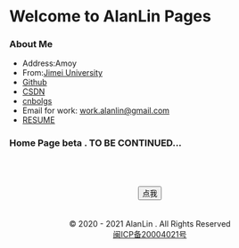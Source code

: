 # Welcome to AlanLin Pages

### About Me


+ Address:Amoy
+ From:[Jimei University](https://www.jmu.edu.cn/)
+ [Github](https://github.com/Github-Lsd)
+ [CSDN](https://blog.csdn.net/weixin_44429264)
+ [cnbolgs](https://www.cnblogs.com/blogs-lin/)
+ Email for work: <work.alanlin@gmail.com>
+ [RESUME](/resume.html)
### Home Page beta . TO BE CONTINUED...
<br />
<br />
<br />


<div align="center">
    <input type="button" onclick="window.location.href='change_step.html'" value="点我">
</div>
<br />
<br />



<center>© 2020 - 2021 AlanLin . All Rights Reserved</center>
<center><a href="https://beian.miit.gov.cn/" target="_blank" rel="nofollow" class="slide slide-ct" hotrep="hp.footer.bottom.miitbeian">闽ICP备20004021号</a></center>
